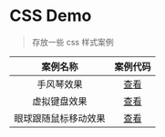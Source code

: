 # CSS Demo
>存放一些 css 样式案例


| 案例名称 | 案例代码 |
| :---: | :---: |
| 手风琴效果 | [查看](./%E6%89%8B%E9%A3%8E%E7%90%B4/README.md) |
| 虚拟键盘效果 | [查看](./%E8%99%9A%E6%8B%9F%E9%94%AE%E7%9B%98%E6%95%88%E6%9E%9C/README.md) |
| 眼球跟随鼠标移动效果 | [查看](./%E7%9C%BC%E7%90%83%E8%B7%9F%E9%9A%8F%E6%95%88%E6%9E%9C/README.md) |

